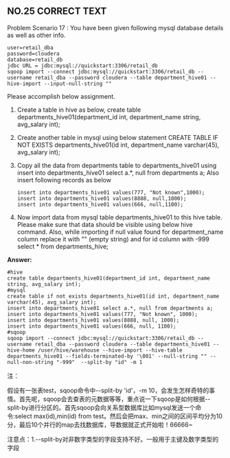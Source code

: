 ## NO.25 CORRECT TEXT

Problem Scenario 17 : You have been given following mysql database details as well as other info.

```
user=retail_dba 
password=cloudera 
database=retail_db
jdbc URL = jdbc:mysql://quickstart:3306/retail_db
sqoop import --connect jdbc:mysql://quickstart:3306/retail_db --username retail_dba --password cloudera --table department_hive01 --hive-import --input-null-string "" 
```

Please accomplish below assignment.

1. Create a table in hive as below, create table departments_hive01(department_id int,
   department_name string, avg_salary int);

2. Create another table in mysql using below statement CREATE TABLE IF NOT EXISTS
   departments_hive01(id int, department_name varchar(45), avg_salary int);

3. Copy all the data from departments table to departments_hive01 using insert into departments_hive01 select a.*, null from departments a;
   Also insert following records as below

   ```
   insert into departments_hive01 values(777, "Not known",1000);
   insert into departments_hive01 values(8888, null,1000);
   insert into departments_hive01 values(666, null,1100);
   ```

4. Now import data from mysql table departments_hive01 to this hive table. Please make sure that data should be visible using below hive command. Also, while importing if null value found for department_name column replace it with "" (empty string) and for id column with -999 select * from departments_hive;

**Answer:**

```
#hive
create table departments_hive01(department_id int, department_name string, avg_salary int);
#mysql
create table if not exists departments_hive01(id int, department_name varchar(45), avg_salary int);
insert into departments_hive01 select a.*, null from departments a;
insert into departments_hive01 values(777, "Not known", 1000);
insert into departments_hive01 values(8888, null, 1000);
insert into departments_hive01 values(666, null, 1100);
#sqoop
sqoop import --connect jdbc:mysql://quickstart:3306/retail_db --username retail_dba --password cloudera --table departments_hive01 --hive-home /user/hive/warehouse --hive-import --hive-table departments_hive01 --fields-terminated-by '\001' --null-string "" --null-non-string "-999"  --split-by "id" -m 1
```

注：

假设有一张表test，sqoop命令中--split-by 'id'，-m 10，会发生怎样奇特的事情。首先呢，sqoop会去查表的元数据等等，重点说一下sqoop是如何根据--split-by进行分区的。首先sqoop会向关系型数据库比如mysql发送一个命令:select max(id),min(id) from test。然后会把max、min之间的区间平均分为10分，最后10个并行的map去找数据库，导数据就正式开始啦！66666~

注意点：1.--split-by对非数字类型的字段支持不好。一般用于主键及数字类型的字段